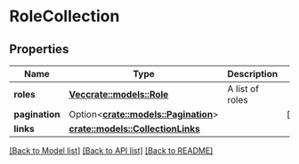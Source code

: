 # RoleCollection

## Properties

Name | Type | Description | Notes
------------ | ------------- | ------------- | -------------
**roles** | [**Vec<crate::models::Role>**](Role.md) | A list of roles | 
**pagination** | Option<[**crate::models::Pagination**](Pagination.md)> |  | [optional]
**links** | [**crate::models::CollectionLinks**](CollectionLinks.md) |  | 

[[Back to Model list]](./README.md#documentation-for-models) [[Back to API list]](./README.md#documentation-for-api-endpoints) [[Back to README]](./README.md)


